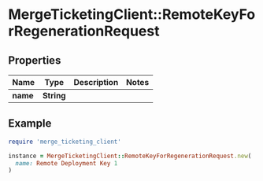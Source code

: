 # MergeTicketingClient::RemoteKeyForRegenerationRequest

## Properties

| Name | Type | Description | Notes |
| ---- | ---- | ----------- | ----- |
| **name** | **String** |  |  |

## Example

```ruby
require 'merge_ticketing_client'

instance = MergeTicketingClient::RemoteKeyForRegenerationRequest.new(
  name: Remote Deployment Key 1
)
```


